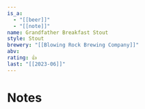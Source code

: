 ```yaml
---
is_a:
  - "[[beer]]"
  - "[[note]]"
name: Grandfather Breakfast Stout
style: Stout
brewery: "[[Blowing Rock Brewing Company]]"
abv: 
rating: 👍
last: "[[2023-06]]"
---
```

# Notes
